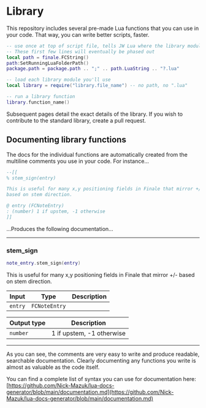 # Library

This repository includes several pre-made Lua functions that you can use in your code. That way, you can write better scripts, faster.

```lua
-- use once at top of script file, tells JW Lua where the library modules are saved
-- These first few lines will eventually be phased out
local path = finale.FCString()
path:SetRunningLuaFolderPath()
package.path = package.path .. ";" .. path.LuaString .. "?.lua"

-- load each library module you'll use
local library = require("library.file_name") -- no path, no ".lua"

-- run a library function
library.function_name()
```

Subsequent pages detail the exact details of the library. If you wish to contribute to the standard library, create a pull request.

## Documenting library functions

The docs for the individual functions are automatically created from the multiline comments you use in your code. For instance…

```lua
--[[
% stem_sign(entry)

This is useful for many x,y positioning fields in Finale that mirror +/-
based on stem direction.

@ entry (FCNoteEntry)
: (number) 1 if upstem, -1 otherwise
]]
```

…Produces the following documentation…

---

### stem_sign

```lua
note_entry.stem_sign(entry)
```

This is useful for many x,y positioning fields in Finale that mirror +/-
based on stem direction.

| Input | Type | Description |
| --- | --- | --- |
| `entry` | `FCNoteEntry` |  |

| Output type | Description |
| --- | --- |
| `number` | 1 if upstem, -1 otherwise |

---

As you can see, the comments are very easy to write and produce readable, searchable documentation. Clearly documenting any functions you write is almost as valuable as the code itself.

You can find a complete list of syntax you can use for documentation here: [https://github.com/Nick-Mazuk/lua-docs-generator/blob/main/documentation.md](https://github.com/Nick-Mazuk/lua-docs-generator/blob/main/documentation.md)
